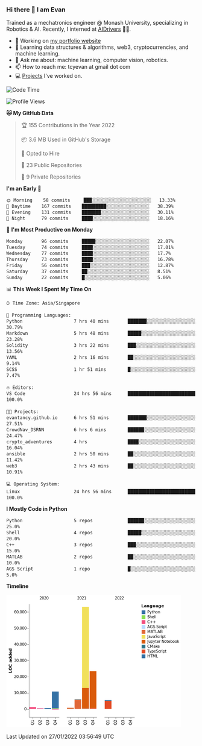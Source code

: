### Hi there 👋 I am Evan

Trained as a mechatronics engineer @ Monash University, specializing in Robotics & AI. Recently, I interned at [AIDrivers](https://www.aidrivers.ai/) 🧠🚚.

- 🔭 Working on [my portfolio website](https://evantancy.github.io/)
- 🌱 Learning data structures & algorithms, web3, cryptocurrencies, and machine learning.
- 💬 Ask me about: machine learning, computer vision, robotics.
- 📫 How to reach me: tcyevan at gmail dot com
- 💻 [Projects](https://evantancy.github.io/projects) I've worked on.

<!--START_SECTION:waka-->
![Code Time](http://img.shields.io/badge/Code%20Time-701%20hrs%2050%20mins-blue)

![Profile Views](http://img.shields.io/badge/Profile%20Views-21-blue)

**🐱 My GitHub Data** 

> 🏆 155 Contributions in the Year 2022
 > 
> 📦 3.6 MB Used in GitHub's Storage 
 > 
> 💼 Opted to Hire
 > 
> 📜 23 Public Repositories 
 > 
> 🔑 9 Private Repositories  
 > 
**I'm an Early 🐤** 

```text
🌞 Morning    58 commits     ███░░░░░░░░░░░░░░░░░░░░░░   13.33% 
🌆 Daytime    167 commits    █████████░░░░░░░░░░░░░░░░   38.39% 
🌃 Evening    131 commits    ███████░░░░░░░░░░░░░░░░░░   30.11% 
🌙 Night      79 commits     ████░░░░░░░░░░░░░░░░░░░░░   18.16%

```
📅 **I'm Most Productive on Monday** 

```text
Monday       96 commits     █████░░░░░░░░░░░░░░░░░░░░   22.07% 
Tuesday      74 commits     ████░░░░░░░░░░░░░░░░░░░░░   17.01% 
Wednesday    77 commits     ████░░░░░░░░░░░░░░░░░░░░░   17.7% 
Thursday     73 commits     ████░░░░░░░░░░░░░░░░░░░░░   16.78% 
Friday       56 commits     ███░░░░░░░░░░░░░░░░░░░░░░   12.87% 
Saturday     37 commits     ██░░░░░░░░░░░░░░░░░░░░░░░   8.51% 
Sunday       22 commits     █░░░░░░░░░░░░░░░░░░░░░░░░   5.06%

```


📊 **This Week I Spent My Time On** 

```text
⌚︎ Time Zone: Asia/Singapore

💬 Programming Languages: 
Python                   7 hrs 40 mins       ███████░░░░░░░░░░░░░░░░░░   30.79% 
Markdown                 5 hrs 48 mins       █████░░░░░░░░░░░░░░░░░░░░   23.28% 
Solidity                 3 hrs 22 mins       ███░░░░░░░░░░░░░░░░░░░░░░   13.56% 
YAML                     2 hrs 16 mins       ██░░░░░░░░░░░░░░░░░░░░░░░   9.14% 
SCSS                     1 hr 51 mins        █░░░░░░░░░░░░░░░░░░░░░░░░   7.47%

🔥 Editors: 
VS Code                  24 hrs 56 mins      █████████████████████████   100.0%

🐱‍💻 Projects: 
evantancy.github.io      6 hrs 51 mins       ███████░░░░░░░░░░░░░░░░░░   27.51% 
CrowdNav_DSRNN           6 hrs 6 mins        ██████░░░░░░░░░░░░░░░░░░░   24.47% 
crypto_adventures        4 hrs               ████░░░░░░░░░░░░░░░░░░░░░   16.04% 
ansible                  2 hrs 50 mins       ██░░░░░░░░░░░░░░░░░░░░░░░   11.42% 
web3                     2 hrs 43 mins       ██░░░░░░░░░░░░░░░░░░░░░░░   10.91%

💻 Operating System: 
Linux                    24 hrs 56 mins      █████████████████████████   100.0%

```

**I Mostly Code in Python** 

```text
Python                   5 repos             ██████░░░░░░░░░░░░░░░░░░░   25.0% 
Shell                    4 repos             █████░░░░░░░░░░░░░░░░░░░░   20.0% 
C++                      3 repos             ███░░░░░░░░░░░░░░░░░░░░░░   15.0% 
MATLAB                   2 repos             ██░░░░░░░░░░░░░░░░░░░░░░░   10.0% 
AGS Script               1 repo              █░░░░░░░░░░░░░░░░░░░░░░░░   5.0%

```


**Timeline**

![Chart not found](https://raw.githubusercontent.com/evantancy/evantancy/main/charts/bar_graph.png) 


 Last Updated on 27/01/2022 03:56:49 UTC
<!--END_SECTION:waka-->

<!--
**evan-tan/evan-tan** is a ✨ _special_ ✨ repository because its `README.md` (this file) appears on your GitHub profile.

Here are some ideas to get you started:
- 👯 I’m looking to collaborate on ...
- 🤔 I’m looking for help with ...
- 😄 Pronouns: ...
- ⚡ Fun fact: ...
-->
